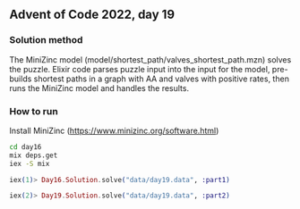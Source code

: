 ## Advent of Code 2022, day 19 ##

### Solution method ###


The MiniZinc model (model/shortest_path/valves_shortest_path.mzn) solves the puzzle.
Elixir code parses puzzle input into the input for the model, pre-builds shortest paths in a graph with AA and valves with positive rates,
then runs the MiniZinc model and handles the results. 

### How to run ###

Install MiniZinc (https://www.minizinc.org/software.html) 

```bash
cd day16
mix deps.get
iex -S mix
```

```elixir
iex(1)> Day16.Solution.solve("data/day19.data", :part1)

iex(2)> Day19.Solution.solve("data/day19.data", :part2)

```

